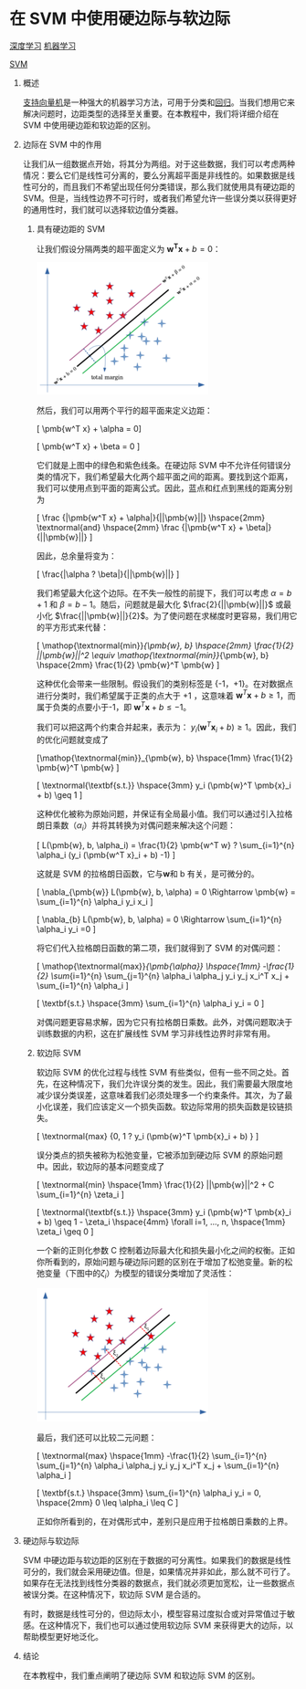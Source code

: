 # 在 SVM 中使用硬边际与软边际

[深度学习](https://www.baeldung.com/cs/category/ai/deep-learning) [机器学习](https://www.baeldung.com/cs/category/ai/ml)

[SVM](https://www.baeldung.com/cs/tag/svm)

1. 概述

    [支持向量机](https://www.baeldung.com/cs/ml-support-vector-machines)是一种强大的机器学习方法，可用于分类和[回归](https://en.wikipedia.org/wiki/Support-vector_machine#Regression)。当我们想用它来解决问题时，边距类型的选择至关重要。在本教程中，我们将详细介绍在 SVM 中使用硬边距和软边距的区别。

2. 边际在 SVM 中的作用

    让我们从一组数据点开始，将其分为两组。对于这些数据，我们可以考虑两种情况：要么它们是线性可分离的，要么分离超平面是非线性的。如果数据是线性可分的，而且我们不希望出现任何分类错误，那么我们就使用具有硬边距的 SVM。但是，当线性边界不可行时，或者我们希望允许一些误分类以获得更好的通用性时，我们就可以选择软边值分类器。

    1. 具有硬边距的 SVM

        让我们假设分隔两类的超平面定义为 $\pmb{w^T x} + b = 0$：

        ![图1](pic/fig1-300x232.webp)

        然后，我们可以用两个平行的超平面来定义边距：

        \[ \pmb{w^T x} + \alpha = 0\]

        \[ \pmb{w^T x} + \beta = 0 \]

        它们就是上图中的绿色和紫色线条。在硬边际 SVM 中不允许任何错误分类的情况下，我们希望最大化两个超平面之间的距离。要找到这个距离，我们可以使用点到平面的距离公式。因此，蓝点和红点到黑线的距离分别为

        \[ \frac {|\pmb{w^T x} + \alpha|}{||\pmb{w}||} \hspace{2mm} \textnormal{and} \hspace{2mm} \frac {|\pmb{w^T x} + \beta|}{||\pmb{w}||} \]

        因此，总余量将变为：

        \[ \frac{|\alpha ? \beta|}{||\pmb{w}||} \]

        我们希望最大化这个边际。在不失一般性的前提下，我们可以考虑 $\alpha = b + 1$ 和 $\beta = b - 1$。随后，问题就是最大化 $\frac{2}{||\pmb{w}||}$ 或最小化 $\frac{||\pmb{w}||}{2}$。为了使问题在求梯度时更容易，我们用它的平方形式来代替：

        \[ \mathop{\textnormal{min}}_{\pmb{w}, b} \hspace{2mm} \frac{1}{2} ||\pmb{w}||^2 \equiv \mathop{\textnormal{min}}_{\pmb{w}, b} \hspace{2mm} \frac{1}{2} \pmb{w}^T \pmb{w} \]

        这种优化会带来一些限制。假设我们的类别标签是 {-1，+1}。在对数据点进行分类时，我们希望属于正类的点大于 +1 ，这意味着 $\pmb{w}^T \pmb{x} + b \geq 1$，而属于负类的点要小于-1，即 $\pmb{w}^T \pmb{x} + b \leq -1$。

        我们可以把这两个约束合并起来，表示为： $y_i (\pmb{w}^T \pmb{x}_i + b) \geq 1$。因此，我们的优化问题就变成了

        \[\mathop{\textnormal{min}}_{\pmb{w}, b} \hspace{1mm} \frac{1}{2} \pmb{w}^T \pmb{w} \]

        \[ \textnormal{\textbf{s.t.}} \hspace{3mm} y_i (\pmb{w}^T \pmb{x}_i + b) \geq 1 \]

        这种优化被称为原始问题，并保证有全局最小值。我们可以通过引入拉格朗日乘数（$\alpha_i$）并将其转换为对偶问题来解决这个问题：

        \[ L(\pmb{w}, b, \alpha_i) = \frac{1}{2} \pmb{w^T w} ? \sum_{i=1}^{n} \alpha_i (y_i (\pmb{w^T x}_i + b) -1) \]

        这就是 SVM 的拉格朗日函数，它与$\pmb{w}$和 b 有关，是可微分的。

        \[ \nabla_{\pmb{w}} L(\pmb{w}, b, \alpha) = 0  \Rightarrow \pmb{w} = \sum_{i=1}^{n} \alpha_i y_i x_i \]

        \[ \nabla_{b} L(\pmb{w}, b, \alpha) = 0  \Rightarrow \sum_{i=1}^{n} \alpha_i y_i =0 \]

        将它们代入拉格朗日函数的第二项，我们就得到了 SVM 的对偶问题：

        \[ \mathop{\textnormal{max}}_{\pmb{\alpha}} \hspace{1mm} -\frac{1}{2} \sum_{i=1}^{n} \sum_{j=1}^{n} \alpha_i \alpha_j y_i y_j x_i^T x_j + \sum_{i=1}^{n} \alpha_i \]

        \[ \textbf{s.t.} \hspace{3mm} \sum_{i=1}^{n} \alpha_i y_i = 0 \]

        对偶问题更容易求解，因为它只有拉格朗日乘数。此外，对偶问题取决于训练数据的内积，这在扩展线性 SVM 学习非线性边界时非常有用。

    2. 软边际 SVM

        软边际 SVM 的优化过程与线性 SVM 有些类似，但有一些不同之处。首先，在这种情况下，我们允许误分类的发生。因此，我们需要最大限度地减少误分类误差，这意味着我们必须处理多一个约束条件。其次，为了最小化误差，我们应该定义一个损失函数。软边际常用的损失函数是铰链损失。

        \[ \textnormal{max} \{0, 1 ? y_i (\pmb{w}^T \pmb{x}_i + b) \} \]

        误分类点的损失被称为松弛变量，它被添加到硬边际 SVM 的原始问题中。因此，软边际的基本问题变成了

        \[ \textnormal{min} \hspace{1mm} \frac{1}{2} ||\pmb{w}||^2 + C \sum_{i=1}^{n} \zeta_i \]

        \[ \textnormal{\textbf{s.t.}} \hspace{3mm} y_i (\pmb{w}^T \pmb{x}_i + b) \geq 1 - \zeta_i \hspace{4mm} \forall i=1, ..., n,  \hspace{1mm} \zeta_i \geq 0 \]

        一个新的正则化参数 C 控制着边际最大化和损失最小化之间的权衡。正如你所看到的，原始问题与硬边际问题的区别在于增加了松弛变量。新的松弛变量（下图中的$\zeta_i$）为模型的错误分类增加了灵活性：

        ![图2](pic/fig2-300x234.webp)

        最后，我们还可以比较二元问题：

        \[ \textnormal{max} \hspace{1mm} -\frac{1}{2} \sum_{i=1}^{n} \sum_{j=1}^{n} \alpha_i \alpha_j y_i y_j x_i^T x_j + \sum_{i=1}^{n} \alpha_i \]

        \[ \textbf{s.t.} \hspace{3mm} \sum_{i=1}^{n} \alpha_i y_i = 0, \hspace{2mm} 0 \leq \alpha_i \leq C \]

        正如你所看到的，在对偶形式中，差别只是应用于拉格朗日乘数的上界。

3. 硬边际与软边际

    SVM 中硬边距与软边距的区别在于数据的可分离性。如果我们的数据是线性可分的，我们就会采用硬边值。但是，如果情况并非如此，那么就不可行了。如果存在无法找到线性分类器的数据点，我们就必须更加宽松，让一些数据点被误分类。在这种情况下，软边际 SVM 是合适的。

    有时，数据是线性可分的，但边际太小，模型容易过度拟合或对异常值过于敏感。在这种情况下，我们也可以通过使用软边际 SVM 来获得更大的边际，以帮助模型更好地泛化。

4. 结论

    在本教程中，我们重点阐明了硬边际 SVM 和软边际 SVM 的区别。
